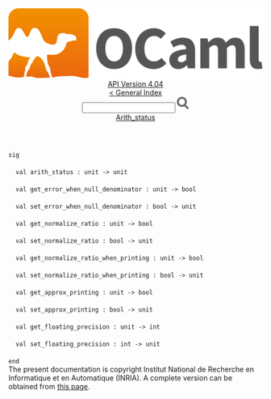 <!-- ((! set title API !)) ((! set documentation !)) ((! set api !)) ((! set nobreadcrumb !)) -->
<div class="api"><header><nav class="toc brand"><a class="brand" href="https://ocaml.org/"><img src="colour-logo-gray.svg" class="svg" alt="OCaml"></a></nav><nav class="toc"><div class="toc_version"><a href="/docs" id="version-select">API Version 4.04</a></div><a href="index.html">&lt; General Index</a><div class="api_search"><input type="text" name="apisearch" id="api_search" oninput="mySearch(false);" onkeypress="this.oninput();" onclick="this.oninput();" onpaste="this.oninput();">
<img src="search_icon.svg" alt="Search" class="svg" onclick="mySearch(false)"></div>
<div id="search_results"></div><div class="toc_title"><a href="Arith_status.html">Arith_status</a></div><ul></ul></nav></header>
<code class="code"><span class="keyword">sig</span><br>
&nbsp;&nbsp;<span class="keyword">val</span>&nbsp;arith_status&nbsp;:&nbsp;unit&nbsp;<span class="keywordsign">-&gt;</span>&nbsp;unit<br>
&nbsp;&nbsp;<span class="keyword">val</span>&nbsp;get_error_when_null_denominator&nbsp;:&nbsp;unit&nbsp;<span class="keywordsign">-&gt;</span>&nbsp;bool<br>
&nbsp;&nbsp;<span class="keyword">val</span>&nbsp;set_error_when_null_denominator&nbsp;:&nbsp;bool&nbsp;<span class="keywordsign">-&gt;</span>&nbsp;unit<br>
&nbsp;&nbsp;<span class="keyword">val</span>&nbsp;get_normalize_ratio&nbsp;:&nbsp;unit&nbsp;<span class="keywordsign">-&gt;</span>&nbsp;bool<br>
&nbsp;&nbsp;<span class="keyword">val</span>&nbsp;set_normalize_ratio&nbsp;:&nbsp;bool&nbsp;<span class="keywordsign">-&gt;</span>&nbsp;unit<br>
&nbsp;&nbsp;<span class="keyword">val</span>&nbsp;get_normalize_ratio_when_printing&nbsp;:&nbsp;unit&nbsp;<span class="keywordsign">-&gt;</span>&nbsp;bool<br>
&nbsp;&nbsp;<span class="keyword">val</span>&nbsp;set_normalize_ratio_when_printing&nbsp;:&nbsp;bool&nbsp;<span class="keywordsign">-&gt;</span>&nbsp;unit<br>
&nbsp;&nbsp;<span class="keyword">val</span>&nbsp;get_approx_printing&nbsp;:&nbsp;unit&nbsp;<span class="keywordsign">-&gt;</span>&nbsp;bool<br>
&nbsp;&nbsp;<span class="keyword">val</span>&nbsp;set_approx_printing&nbsp;:&nbsp;bool&nbsp;<span class="keywordsign">-&gt;</span>&nbsp;unit<br>
&nbsp;&nbsp;<span class="keyword">val</span>&nbsp;get_floating_precision&nbsp;:&nbsp;unit&nbsp;<span class="keywordsign">-&gt;</span>&nbsp;int<br>
&nbsp;&nbsp;<span class="keyword">val</span>&nbsp;set_floating_precision&nbsp;:&nbsp;int&nbsp;<span class="keywordsign">-&gt;</span>&nbsp;unit<br>
<span class="keyword">end</span></code><div class="copyright">The present documentation is copyright Institut National de Recherche en Informatique et en Automatique (INRIA). A complete version can be obtained from <a href="http://caml.inria.fr/pub/docs/manual-ocaml/">this page</a>.</div></div>